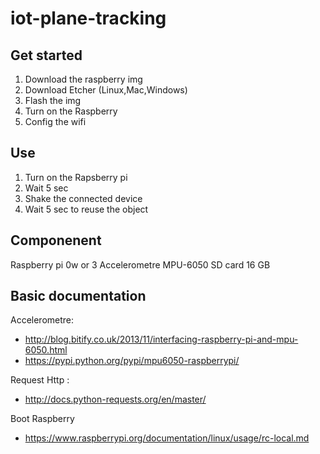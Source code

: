# iot-plane-tracking
## Get started 
1. Download the raspberry img
2. Download Etcher (Linux,Mac,Windows)
3. Flash the img
4. Turn on the Raspberry
5. Config the wifi

## Use
1. Turn on the Rapsberry pi
2. Wait 5 sec
3. Shake the connected device
4. Wait 5 sec to reuse the object

## Componenent
Raspberry pi 0w or 3
Accelerometre MPU-6050
SD card 16 GB

## Basic documentation
Accelerometre: 
- http://blog.bitify.co.uk/2013/11/interfacing-raspberry-pi-and-mpu-6050.html
- https://pypi.python.org/pypi/mpu6050-raspberrypi/

Request Http :
- http://docs.python-requests.org/en/master/

Boot Raspberry
- https://www.raspberrypi.org/documentation/linux/usage/rc-local.md
